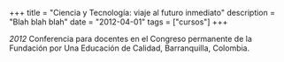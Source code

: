 +++
title = "Ciencia y Tecnología: viaje al futuro inmediato"
description = "Blah blah blah"
date = "2012-04-01"
tags = ["cursos"]
+++


*2012*
Conferencia para docentes en el Congreso permanente de la Fundación por Una Educación de Calidad, Barranquilla, Colombia.
